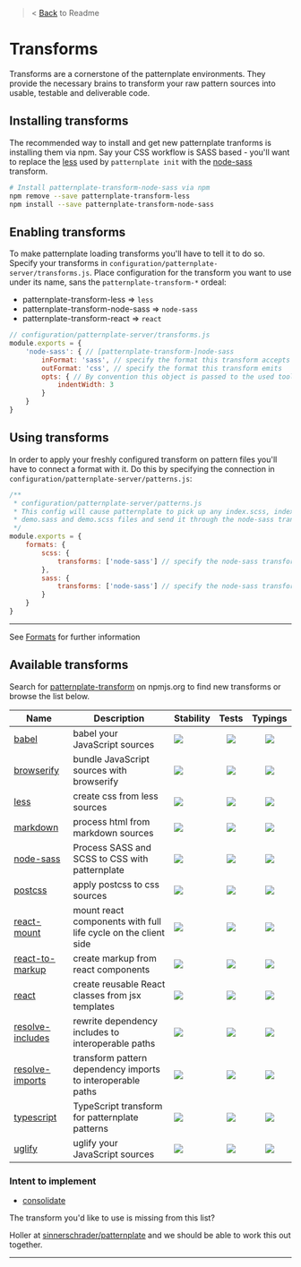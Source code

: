 > < [Back](./readme.md) to Readme

# Transforms

Transforms are a cornerstone of the patternplate environments. They provide
the necessary brains to transform your raw pattern sources into usable, testable
and deliverable code.

## Installing transforms

The recommended way to install and get new patternplate tranforms is installing them via npm.
Say your CSS workflow is SASS based - you'll want to replace the [less](https://github.com/sinnerschrader/patternplate-transform-less) used by `patternplate init` with the [node-sass](https://github.com/marionebl/patternplate-transform-node-sass) transform.

```bash
# Install patternplate-transform-node-sass via npm
npm remove --save patternplate-transform-less
npm install --save patternplate-transform-node-sass
```

## Enabling transforms

To make patternplate loading transforms you'll have to tell it to do so. Specify your transforms in
`configuration/patternplate-server/transforms.js`. Place configuration for the transform you want to use under its name, sans the `patternplate-transform-*` ordeal:

* patternplate-transform-less => `less`
* patternplate-transform-node-sass => `node-sass`
* patternplate-transform-react => `react`

```js
// configuration/patternplate-server/transforms.js
module.exports = {
	'node-sass': { // [patternplate-transform-]node-sass
		inFormat: 'sass', // specify the format this transform accepts
		outFormat: 'css', // specify the format this transform emits
		opts: { // By convention this object is passed to the used tool directly
			indentWidth: 3
		}
	}
}
```

## Using transforms

In order to apply your freshly configured transform on pattern files you'll have to connect a format with it. Do this by specifying the connection in `configuration/patternplate-server/patterns.js`:

```js
/**
 * configuration/patternplate-server/patterns.js
 * This config will cause patternplate to pick up any index.scss, index.sass,
 * demo.sass and demo.scss files and send it through the node-sass transform
 */
module.exports = {
	formats: {
		scss: {
			transforms: ['node-sass'] // specify the node-sass transform under its configured name here
		},
		sass: {
			transforms: ['node-sass'] // specify the node-sass transform under its configured name here
		}
	}
}
```

---
See [Formats](./formats.md) for further information

## Available transforms

Search for [patternplate-transform](https://www.npmjs.com/search?q=patternplate-transform) on npmjs.org to find new transforms or browse the list below.

|Name| Description | Stability | Tests | Typings |
|----|-------------|-----------|:-----:|:-------:|
| [babel][babel] | babel your JavaScript sources | ![][stable] | ![][smoke] | ![][untyped] |
| [browserify][browserify] | bundle JavaScript sources with browserify | ![][stable] | ![][smoke] | ![][typed] |
| [less][less] | create css from less sources | ![][stable] | ![][tested] | ![][typed] |
| [markdown][markdown] | process html from markdown sources | ![][deprecated] | ![][untested] | ![][untyped] |
| [node-sass][node-sass] | Process SASS and SCSS to CSS with patternplate | ![][experimental] | ![][tested] | ![][typed] |
| [postcss][postcss] | apply postcss to css sources | ![][stable] | ![][untested] | ![][untyped] |
| [react-mount][react-mount] | mount react components with full life cycle on the client side | ![][experimental] | ![][tested] | ![][untyped] |
| [react-to-markup][react-to-markup] | create markup from react components | ![][stable] | ![][tested] | ![][untyped] |
| [react][react] | create reusable React classes from jsx templates | ![][stable] | ![][tested] | ![][untyped] |
| [resolve-includes][resolve-includes] | rewrite dependency includes to interoperable paths | ![][stable] | ![][untested] | ![][untyped] |
| [resolve-imports][resolve-imports] | transform pattern dependency imports to interoperable paths | ![][stable] | ![][untested] | ![][untyped] |
| [typescript][typescript] | TypeScript transform for patternplate patterns | ![][stable] | ![][untested] | ![][typed] |
| [uglify][uglify] | uglify your JavaScript sources | ![][stable] | ![][untested] | ![][untyped] |

### Intent to implement

* [consolidate](https://github.com/sinnerschrader/patternplate/issues/97)

The transform you'd like to use is missing from this list?

Holler at [sinnerschrader/patternplate](https://github.com/sinnerschrader/patternplate/issues/new) and we should be able to work this out together.

----
[babel]: https://www.npmjs.com/package/patternplate-transform-babel
[browserify]: https://www.npmjs.com/package/patternplate-transform-browserify
[less]: https://www.npmjs.com/package/patternplate-transform-less
[markdown]: https://www.npmjs.com/package/patternplate-transform-markdown
[node-sass]: https://www.npmjs.com/package/patternplate-transform-node-sass
[postcss]: https://www.npmjs.com/package/patternplate-transform-postcss
[react-mount]: https://www.npmjs.com/package/patternplate-transform-react-mount
[react-to-markup]: https://www.npmjs.com/package/patternplate-transform-react-to-markup
[react]: https://www.npmjs.com/package/patternplate-transform-react
[resolve-includes]: https://www.npmjs.com/package/patternplate-transform-resolve-includes
[resolve-imports]: https://www.npmjs.com/package/patternplate-transform-resolve-imports
[typescript]: https://www.npmjs.com/package/patternplate-transform-typescript
[uglify]: https://www.npmjs.com/package/patternplate-transform-uglify

[deprecated]: https://img.shields.io/badge/stability-deprecated-red.svg?style=flat-square
[experimental]: https://img.shields.io/badge/stability-experimental-orange.svg?style=flat-square
[stable]: https://img.shields.io/badge/stability-stable-green.svg?style=flat-square
[locked]: https://img.shields.io/badge/stability-locked-blue.svg?style=flat-square

[tested]: https://img.shields.io/badge/tested-yes-green.svg?style=flat-square
[smoke]: https://img.shields.io/badge/tested-smoke-orange.svg?style=flat-square
[untested]: https://img.shields.io/badge/tested-no-red.svg?style=flat-square

[typed]: https://img.shields.io/badge/typings-yes-green.svg?style=flat-square
[untyped]: https://img.shields.io/badge/typings-no-red.svg?style=flat-square
